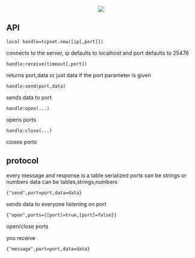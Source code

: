 <p align="center"><img src="http://i.imgur.com/vdXirbs.png"></p>

API
------

```
local handle=tcpnet.new([ip[,port]])
```
connects to the server, ip defaults to localhost and port defaults to 25476

```
handle:receive(timeout[,port])
```
returns port,data
or just data if the port parameter is given

```
handle:send(port,data)
```
sends data to port

```
handle:open(...)
```
opens ports

```
handle:close(...)
```
closes ports

protocol
------

every message and response is a table serialized
ports can be strings or numbers
data can be tables,strings,numbers

```
{"send",port=port,data=data}
```
sends data to everyone listening on port

```
{"open",ports={[port]=true,[port]=false}}
```
open/close ports

you receive

```
{"message",port=port,data=data}
```
